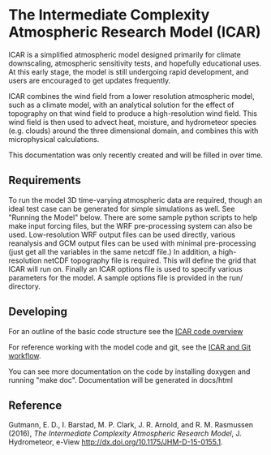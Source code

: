 # The Intermediate Complexity Atmospheric Research Model (ICAR)

ICAR is a simplified atmospheric model designed primarily for climate downscaling, atmospheric sensitivity tests, and hopefully educational uses. At this early stage, the model is still undergoing rapid development, and users are encouraged to get updates frequently.

ICAR combines the wind field from a lower resolution atmospheric model, such as a climate model, with an analytical solution for the effect of topography on that wind field to produce a high-resolution wind field. This wind field is then used to advect heat, moisture, and hydrometeor species (e.g. clouds) around the three dimensional domain, and combines this with microphysical calculations.

This documentation was only recently created and will be filled in over time.

## Requirements
To run the model 3D time-varying atmospheric data are required, though an ideal test case can be generated for simple simulations as well.  See "Running the Model" below. There are some sample python scripts to help make input forcing files, but the WRF pre-processing system can also be used.  Low-resolution WRF output files can be used directly, various reanalysis and GCM output files can be used with minimal pre-processing (just get all the variables in the same netcdf file.)  In addition, a high-resolution netCDF topography file is required.  This will define the grid that ICAR will run on.  Finally an ICAR options file is used to specify various parameters for the model.  A sample options file is provided in the run/ directory.

## Developing
For an outline of the basic code structure see the [ICAR code overview](icar_code_overview.md)

For reference working with the model code and git, see the [ICAR and Git workflow](howto/icar_and_git_howto.md).

You can see more documentation on the code by installing doxygen and running "make doc".  Documentation will be generated in docs/html

## Reference
Gutmann, E. D., I. Barstad, M. P. Clark, J. R. Arnold, and R. M. Rasmussen (2016), *The Intermediate Complexity Atmospheric Research Model*, J. Hydrometeor, e-View http://dx.doi.org/10.1175/JHM-D-15-0155.1.
